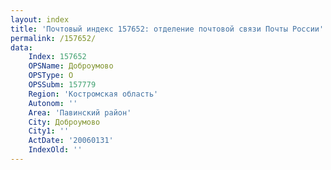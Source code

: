 ```yaml
---
layout: index
title: 'Почтовый индекс 157652: отделение почтовой связи Почты России'
permalink: /157652/
data:
    Index: 157652
    OPSName: Доброумово
    OPSType: О
    OPSSubm: 157779
    Region: 'Костромская область'
    Autonom: ''
    Area: 'Павинский район'
    City: Доброумово
    City1: ''
    ActDate: '20060131'
    IndexOld: ''
---
```

